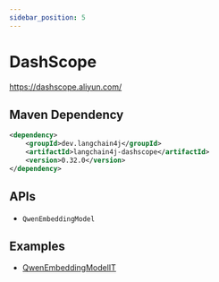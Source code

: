 ```yaml
---
sidebar_position: 5
---
```


# DashScope

https://dashscope.aliyun.com/


## Maven Dependency

```xml
<dependency>
    <groupId>dev.langchain4j</groupId>
    <artifactId>langchain4j-dashscope</artifactId>
    <version>0.32.0</version>
</dependency>
```

## APIs

- `QwenEmbeddingModel`


## Examples

- [QwenEmbeddingModelIT](https://github.com/langchain4j/langchain4j/blob/main/langchain4j-dashscope/src/test/java/dev/langchain4j/model/dashscope/QwenEmbeddingModelIT.java)
